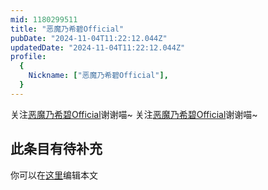 ```yaml
---
mid: 1180299511
title: "恶魔乃希碧Official"
pubDate: "2024-11-04T11:22:12.044Z"
updatedDate: "2024-11-04T11:22:12.044Z"
profile:
  {
    Nickname: ["恶魔乃希碧Official"],
  }
---
```


关注[恶魔乃希碧Official](https://space.bilibili.com/1180299511)谢谢喵~ 关注[恶魔乃希碧Official](https://space.bilibili.com/1180299511)谢谢喵~

## 此条目有待补充
你可以在[这里](https://github.com/Yuhanawa/VTuber.ICU-Content/edit/master/v/恶魔乃希碧Official/index.md)编辑本文
